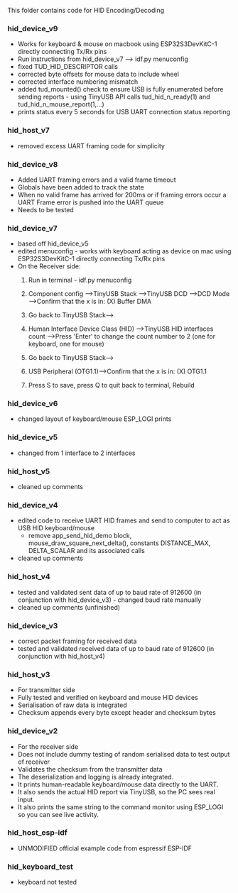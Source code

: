 This folder contains code for HID Encoding/Decoding

### hid_device_v9
* Works for keyboard & mouse on macbook using ESP32S3DevKitC-1 directly connecting Tx/Rx pins
* Run instructions from hid_device_v7 --> idf.py menuconfig
* fixed TUD_HID_DESCRIPTOR calls
* corrected byte offsets for mouse data to include wheel
* corrected interface numbering mismatch
* added tud_mounted() check to ensure USB is fully enumerated before sending reports - using TinyUSB API calls tud_hid_n_ready(1) and tud_hid_n_mouse_report(1,...)
* prints status every 5 seconds for USB UART connection status reporting

### hid_host_v7
* removed excess UART framing code for simplicity

### hid_device_v8
* Added UART framing errors and a valid frame timeout
* Globals have been added to track the state
* When no valid frame has arrived for 200ms or if framing errors occur a UART Frame error is pushed into the UART queue
* Needs to be tested

### hid_device_v7
* based off hid_device_v5
* edited menuconfig - works with keyboard acting as device on mac using ESP32S3DevKitC-1 directly connecting Tx/Rx pins
*  On the Receiver side:
	1. Run in terminal - idf.py menuconfig
	2. Component config -->TinyUSB Stack -->TinyUSB DCD -->DCD Mode -->Confirm that the x is in: (X) Buffer DMA

	1. Go back to TinyUSB Stack-->
	2. Human Interface Device Class (HID) -->TinyUSB HID interfaces count -->Press 'Enter' to change the count number to 2 (one for keyboard, one for mouse)

	1. Go back to TinyUSB Stack-->
	2. USB Peripheral (OTG1.1)-->Confirm that the x is in: (X) OTG1.1
	3. Press S to save, press Q to quit back to terminal, Rebuild

### hid_device_v6
* changed layout of keyboard/mouse ESP_LOGI prints

### hid_device_v5
* changed from 1 interface to 2 interfaces

### hid_host_v5
* cleaned up comments

### hid_device_v4
* edited code to receive UART HID frames and send to computer to act as USB HID keyboard/mouse
  * remove app_send_hid_demo block, mouse_draw_square_next_delta(), constants DISTANCE_MAX, DELTA_SCALAR and its associated calls
* cleaned up comments

### hid_host_v4
* tested and validated sent data of up to baud rate of 912600 (in conjunction with hid_device_v3) - changed baud rate manually
* cleaned up comments (unfinished)

### hid_device_v3
* correct packet framing for received data
* tested and validated received data of up to baud rate of 912600 (in conjunction with hid_host_v4)

### hid_host_v3
* For transmitter side
* Fully tested and verified on keyboard and mouse HID devices
* Serialisation of raw data is integrated
* Checksum appends every byte except header and checksum bytes

### hid_device_v2
* For the receiver side
* Does not include dummy testing of random serialised data to test output of receiver
* Validates the checksum from the transmitter data
* The deserialization and logging is already integrated.
* It prints human-readable keyboard/mouse data directly to the UART.
* It also sends the actual HID report via TinyUSB, so the PC sees real input.
* It also prints the same string to the command monitor using ESP_LOGI so you can see live activity.

### hid_host_esp-idf
* UNMODIFIED official example code from espressif ESP-IDF

### hid_keyboard_test
* keyboard not tested
